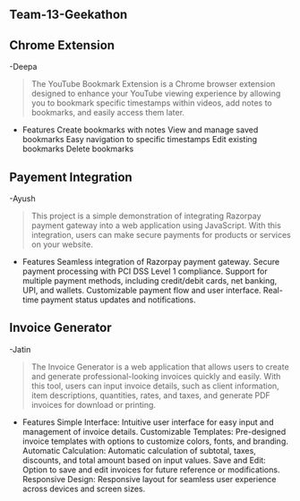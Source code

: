 ## Team-13-Geekathon

## Chrome Extension
-Deepa
> The YouTube Bookmark Extension is a Chrome browser extension designed to enhance your YouTube viewing experience by allowing you to bookmark specific timestamps within videos, add notes to bookmarks, and easily access them later.

- Features
Create bookmarks with notes
View and manage saved bookmarks
Easy navigation to specific timestamps
Edit existing bookmarks
Delete bookmarks

## Payement Integration
-Ayush
> This project is a simple demonstration of integrating Razorpay payment gateway into a web application using JavaScript. With this integration, users can make secure payments for products or services on your website.

- Features
Seamless integration of Razorpay payment gateway.
Secure payment processing with PCI DSS Level 1 compliance.
Support for multiple payment methods, including credit/debit cards, net banking, UPI, and wallets.
Customizable payment flow and user interface.
Real-time payment status updates and notifications.

## Invoice Generator
-Jatin
> The Invoice Generator is a web application that allows users to create and generate professional-looking invoices quickly and easily. With this tool, users can input invoice details, such as client information, item descriptions, quantities, rates, and taxes, and generate PDF invoices for download or printing.

- Features
Simple Interface: Intuitive user interface for easy input and management of invoice details. Customizable Templates: Pre-designed invoice templates with options to customize colors, fonts, and branding. Automatic Calculation: Automatic calculation of subtotal, taxes, discounts, and total amount based on input values. Save and Edit: Option to save and edit invoices for future reference or modifications. Responsive Design: Responsive layout for seamless user experience across devices and screen sizes.


